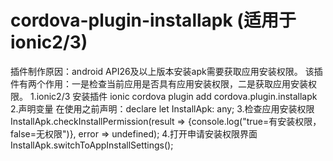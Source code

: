 # cordova-plugin-installapk (适用于ionic2/3)
插件制作原因：android API26及以上版本安装apk需要获取应用安装权限。
该插件有两个作用：一是检查当前应用是否具有应用安装权限，二是获取应用安装权限。
1.ionic2/3 安装插件
    ionic cordova plugin add cordova.plugin.installapk
2.声明变量
    在使用之前声明：declare let InstallApk: any;
3.检查应用安装权限
    InstallApk.checkInstallPermission(result => {console.log("true=有安装权限，false=无权限")}, error => undefined);
4.打开申请安装权限界面
    InstallApk.switchToAppInstallSettings();
